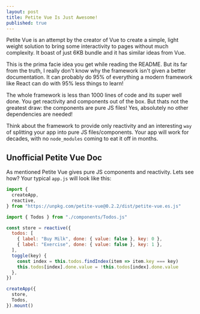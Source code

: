 ```yaml
---
layout: post
title: Petite Vue Is Just Awesome!
published: true
---
```


Petite Vue is an attempt by the creator of Vue to create a simple, light weight
solution to bring some interactivity to pages without much complexity. It boast
of just 6KB bundle and it has similar ideas from Vue.

This is the prima facie idea you get while reading the README. But its far from
the truth, I really don't know why the framework isn't given a better
documentation. It can probably do 95% of everything a modern framework like
React can do with 95% less things to learn!

The whole framework is less than 1000 lines of code and its super well done. You
get reactivity and components out of the box. But thats not the greatest draw:
the components are pure JS files! Yes, absolutely no other dependencies are
needed!

Think about the framework to provide only reactivity and an interesting `way` of
splitting your app into pure JS files/components. Your app will work for
decades, with no `node_modules` coming to eat it off in months.

## Unofficial Petite Vue Doc

As mentioned Petite Vue gives pure JS components and reactivity. Lets see how?
Your typical `app.js` will look like this:


``` js
import {
  createApp,
  reactive,
} from "https://unpkg.com/petite-vue@0.2.2/dist/petite-vue.es.js"

import { Todos } from "./components/Todos.js"

const store = reactive({
  todos: [
    { label: "Buy Milk", done: { value: false }, key: 0 },
    { label: "Exercise", done: { value: false }, key: 1 },
  ],
  toggle(key) {
    const index = this.todos.findIndex(item => item.key === key)
    this.todos[index].done.value = !this.todos[index].done.value
  },
})

createApp({
  store,
  Todos,
}).mount()

```
